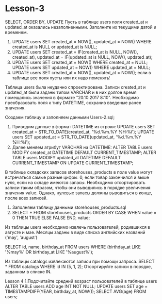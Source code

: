# Lesson-3
SELECT, ORDER BY,  UPDATE
Пусть в таблице users поля created_at и updated_at оказались незаполненными. 
Заполните их текущими датой и временем.


1. UPDATE users SET created_at = NOW(), updated_at = NOW() WHERE created_at is NULL or updated_at is NULL;
2. UPDATE users SET created_at = IF(created_at is NULL, NOW(), created_at), updated_at = IF(updated_at is NULL, NOW(), updated_at);
3. UPDATE users SET created_at = NOW() WHERE created_at = NULL;
   UPDATE users SET updated_at = NOW() WHERE updated_at = NULL;
4. UPDATE users SET created_at = NOW(), updated_at = NOW(); если в таблице все поля пусты или их надо поменять!

Таблица users была неудачно спроектирована. 
Записи created_at и updated_at были заданы типом VARCHAR и в них долгое время помещались значения в формате "20.10.2017 8:10". 
Необходимо преобразовать поля к типу DATETIME, сохранив введеные ранее значения.

Создаем таблицу и заполняем данными Users-2.sql;
1. Приводим данные в формат DATETIME из строки:
   UPDATE users SET created_at = STR_TO_DATE(created_at, '%d.%m.%Y %H:%i');
   UPDATE users SET updated_at = STR_TO_DATE(updated_at, '%d.%m.%Y %H:%i');
2. Далее меняем атрибут VARCHAR на DATETIME:
   ALTER TABLE users MODIFY created_at DATETIME DEFAULT CURRENT_TIMESTAMP;
   ALTER TABLE users MODIFY updated_at DATETIME DEFAULT CURRENT_TIMESTAMP ON UPDATE CURRENT_TIMESTAMP;

В таблице складских запасов storehouses_products в поле value могут встречаться самые разные цифры: 
0, если товар закончился и выше нуля, если на складе имеются запасы. 
Необходимо отсортировать записи таким образом, чтобы они выводились в порядке увеличения значения value. 
Однако, нулевые запасы должны выводиться в конце, после всех записей.

1. Заполняем таблицу данными storehouses_products.sql
2. SELECT * FROM storehouses_products ORDER BY CASE WHEN value = 0 THEN TRUE ELSE FALSE END, value;

Из таблицы users необходимо извлечь пользователей, родившихся в августе и мае. 
Месяцы заданы в виде списка английских названий ('may', 'august')

SELECT id, name, birthday_at FROM users WHERE (birthday_at LIKE '%may%' OR birthday_at LIKE '%august%');

Из таблицы catalogs извлекаются записи при помощи запроса. SELECT * FROM catalogs WHERE id IN (5, 1, 2); 
Отсортируйте записи в порядке, заданном в списке IN.


Lesson 4
1.Подсчитайте средний возраст пользователей в таблице users
ALTER TABLE users ADD age INT NOT NULL;
UPDATE users SET age = TIMESTAMPDIFF(YEAR, birthday_at, NOW());
SELECT AVG(age) FROM users;
